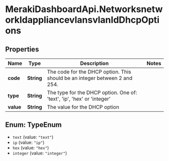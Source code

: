 # MerakiDashboardApi.NetworksnetworkIdappliancevlansvlanIdDhcpOptions

## Properties
Name | Type | Description | Notes
------------ | ------------- | ------------- | -------------
**code** | **String** | The code for the DHCP option. This should be an integer between 2 and 254. | 
**type** | **String** | The type for the DHCP option. One of: &#x27;text&#x27;, &#x27;ip&#x27;, &#x27;hex&#x27; or &#x27;integer&#x27; | 
**value** | **String** | The value for the DHCP option | 

<a name="TypeEnum"></a>
## Enum: TypeEnum

* `text` (value: `"text"`)
* `ip` (value: `"ip"`)
* `hex` (value: `"hex"`)
* `integer` (value: `"integer"`)

